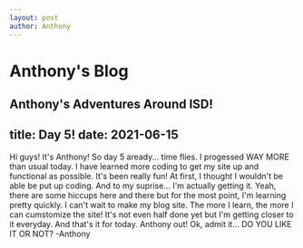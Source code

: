 ```yaml
---
layout: post
author: Anthony
---
```

# Anthony's Blog
Anthony's Adventures Around ISD!
---

title: Day 5!
date:  2021-06-15
---



Hi guys! It's Anthony! So day 5 aready... time flies. I progessed WAY MORE than usual today. I have learned more coding to get my site up and functional as possible. It's been really fun! At first, I thought I wouldn't be able be put up coding. And to my suprise... I'm actually getting it. Yeah, there are some hiccups here and there but for the most point, I'm learning pretty quickly. I can't wait to make my blog site. The more I learn, the more I can cumstomize the site! It's not even half done yet but I'm getting closer to it everyday. And that's it for today. Anthony out! Ok, admit it... DO YOU LIKE IT OR NOT? -Anthony 